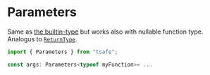 # Parameters

Same as [the builtin-type](https://www.typescriptlang.org/docs/handbook/utility-types.html#parameterstype) but works also with nullable function type. Analogus to [`ReturnType`](returntype.md#used-with-function-that-can-be-undefined).

```typescript
import { Parameters } from "tsafe";

const args: Parameters<typeof myFunction>= ...
```
